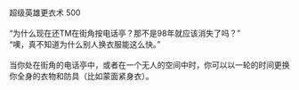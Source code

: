 <title>超级英雄更衣术</title>
<meta name="GENERATOR" content="WinCHM">
<meta http-equiv="Content-Type" content="text/html; charset=gb2312">
<br>
<br>超级英雄更衣术 500
<br>
<br>“为什么现在还TM在街角按电话亭？那不是98年就应该消失了吗？”
<br>“噢，真不知道为什么别人换衣服能这么快。”
<br>
<br>当你处在街角的电话亭中，或者在一个无人的空间中时，你可以以一轮的时间更换你全身的衣物和防具（比如蒙面紧身衣）。